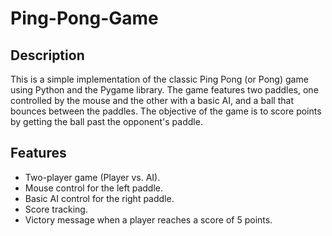 # Ping-Pong-Game

## Description

This is a simple implementation of the classic Ping Pong (or Pong) game using Python and the Pygame library. The game features two paddles, one controlled by the mouse and the other with a basic AI, and a ball that bounces between the paddles. The objective of the game is to score points by getting the ball past the opponent's paddle.

## Features

- Two-player game (Player vs. AI).
- Mouse control for the left paddle.
- Basic AI control for the right paddle.
- Score tracking.
- Victory message when a player reaches a score of 5 points.
